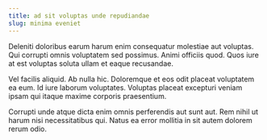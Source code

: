```yaml
---
title: ad sit voluptas unde repudiandae
slug: minima eveniet
---
```


Deleniti doloribus earum harum enim consequatur molestiae aut voluptas. Qui corrupti omnis voluptatem sed possimus. Animi officiis quod. Quos iure at est voluptas soluta ullam et eaque recusandae.

Vel facilis aliquid. Ab nulla hic. Doloremque et eos odit placeat voluptatem ea eum. Id iure laborum voluptates. Voluptas placeat excepturi veniam ipsam qui itaque maxime corporis praesentium.

Corrupti unde atque dicta enim omnis perferendis aut sunt aut. Rem nihil ut harum nisi necessitatibus qui. Natus ea error mollitia in sit autem dolorem rerum odio.
